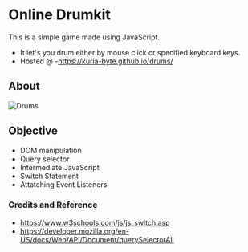# Online Drumkit
This is a simple game made using JavaScript.
- It let's you drum either by mouse click or specified keyboard keys.
- Hosted @ -https://kuria-byte.github.io/drums/

##  About
![Drums](https://user-images.githubusercontent.com/61579772/83941517-9de90200-a81e-11ea-834a-fcf709febd84.jpg)

## Objective
- DOM manipulation
- Query selector
- Intermediate JavaScript 
- Switch Statement
- Attatching Event Listeners

### Credits and Reference
- https://www.w3schools.com/js/js_switch.asp
- https://developer.mozilla.org/en-US/docs/Web/API/Document/querySelectorAll

